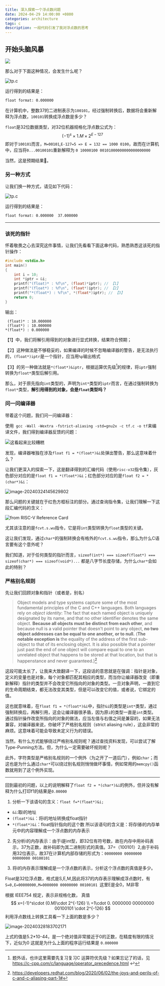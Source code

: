 ```yaml
---
title: 深入探索一个浮点数问题
date: 2024-04-29 14:00:00 +0800
categories: architecture
tags: c
description: 一段代码引发了我对浮点数的思考
---
```



## 开始头脑风暴

![](https://polarisxu.studygolang.com/posts/basic/imgs/float-point04.png)

那么对于下面这种情况，会发生什么呢？

![tp.c](https://yeijon-note.oss-cn-beijing.aliyuncs.com/img/carbon2.png)

运行得到的结果是：

```bash
float format: 0.000000
```

在计算机中，整数37的二进制表示为`100101`，经过强制转换后，数据将会重新解释为浮点数，`100101`转换成浮点数是多少？

`float`是32位数据类型，对32位机器规格化浮点数公式为：
$$
(-1)^s\times 1.M \times 2^{E-127}
$$
即对于`100101`而言，`M=00101`,`E-127=5 => E = 132 == 1000 0100`，故而在计算机中，应当将`0...00100101`重新解释为 `0 10000100 00101000000000000000000`

当然，这是预期结果🤣。

### 另一种方式

让我们换一种方式，请见如下代码：

![tp.c](https://yeijon-note.oss-cn-beijing.aliyuncs.com/img/3.png)

运行得到的结果是：

```bash
float format: 0.000000	37.000000
```

---

### 该死的指针

怀着敬畏之心去深究这件事情，让我们先看看下面这串代码，熟悉熟悉这该死的指针操作：

```c
#include <stdio.h>
int main()
{
    int i = 10;
    int *iptr = &i;
    printf("(float)* : %f\n", (float)*iptr); // 【1】
    printf("(float*) : %f\n", (float*)iptr); // 【2】
    printf("*(float*) : %f\n", *(float*)iptr); // 【3】
    return 0;
}
```

输出：

```
 (float)* : 10.000000
 (float*) : 10.000000
*(float*) : 0.000000
```

【1】中，我们将解引用得到的对象进行显式转换，结果符合预期；

【2】这种做法是不够稳妥的，如果编译的时候不忽略编译器的警告，是无法执行的，`(float*)iptr`是一个指针，应当用`%p`输出格式

【3】的另一种做法就是`*(float*)&iptr`，根据运算优先级[^1]的规律，将`iptr`强制转换为`float*`类型后解引用。



那么，对于原先指向`int`类型的，声明为`int*`类型的`iptr`而言，在通过强制转换为`float*`类型，**解引用得到的对象，会是`float`类型吗？**

### 问一问编译器

带着这个问题，我们问一问编译器：

使用` gcc -Wall -Wextra -fstrict-aliasing -std=gnu2x -c tf.c -o tf`来编译文件，我们得到编译器反馈的问题：

![这看起来比较糟糕](https://yeijon-note.oss-cn-beijing.aliyuncs.com/img/image-20240324145045209.png)

发现，编译器唯独在涉及`float f1 = *(float*)&i`处弹出警告，那么这意味着什么？

让我们更深入的探索一下，这是翻译得到的汇编代码（使用`risc-v32`指令集），灰色部分对应的是`float f1 = *(float*)&i`；红色部分对应的是`float f2 = *(char*)&i`：

![image-20240324145629802](https://yeijon-note.oss-cn-beijing.aliyuncs.com/img/image-20240324145629802.png)

那么问题的关键就在于红色方框标注的部分。通过查询指令集，让我们理解一下这段汇编代码的含义：

![from RISC-V Reference Card](https://yeijon-note.oss-cn-beijing.aliyuncs.com/img/image-20240324150011302.png)

尤其该注意的是`fcvt.s.wu`指令，它是将`int`类型转换为`float`类型的关键。

这让我们发现，通过`char*`的强制转换会有格外的`fcvt.s.wu`指令，那么为什么C语言要有这个意外呢？

我们知道，对于任何类型的指针而言，`sizeof(int*) === sizeof(float*) === sizeof(char*) === sizeof(void*)...` 都是八字节长度存储，为什么`char*`会如此的特别？

### 严格别名规则

先让我们回顾对象和指针（或者是，别名）

> Object models and type systems capture some of the most fundamental principles of the C and C++ languages. Both languages rely on *object identity*: The fact that each named object is uniquely designated by its name, and that no other identifier denotes the same object. **Because all objects must be distinct from each other**, and because null is a valid pointer that doesn't point to any object, **no two object addresses can be equal to one another,** **or to null.** (**The notable exception is** the equality of the address of the first sub-object to that of its enclosing object. It is also possible that a pointer just past the end of one object will compare equal to one to an unrelated object that happens to be stored at that location, but that is happenstance and never guaranteed.)[^2]

这段可能太长了，让我来大致翻译一下，这段话的意思就是在强调：指针是对象，定义的变量也是对象，每个对象都匹配其相应的类型，而当你让编译器改变（即重新解释）指针的类型并不会改变它所指向的对象的类型。一旦对象声明，一直到它的生命周期结束，都无法改变其类型，但是可以改变它的值，或者说，它绑定的值。

这也就意味着，在`float f1 = *(float*)&i`中，指针`&i`的类型是`int*`类型，通过强制转换后，再解引用，这会让编译器很矛盾，因为原`i`的类型一直是`int`类型。通过指针操作改变所指向的对象的做法，应当左值与右值之间是兼容的，如果无法兼容，对编译器来说，你破坏了严格别名规则（strict aliasing rule），这会非常的麻烦。这意味着可能会导致未定义行为的错误。

当然，有什么方式能够绕过严格别名规则呢？通过查找资料发现，可以尝试了解Type-Punning方法。但，为什么一定需要破坏规则呢？

此外，字符类型是严格别名规则的一个例外（为之开了一道后门），例如`char`；而这也是为什么通过`char*`可以绕过别名规则悄悄做坏事情，例如常用的`memcpy()`函数就用到了这个例外实现。

---

回到最初的问题，以上的说明解释了`float f2 = *(char*)&i`的例外，但并没有解释为什么打印f1的结果是`0.00000`

1. 分析一下该语句的含义：`float f=*(float*)&i; `

- `&i`:取i的地址 
- `(float*)&i`：将i的地址转换成float指针 
- `*(float*)&i`：float指针指向的这个数 所以该语句的含义是：将存储i的内存单元中的内容理解成一个浮点数的内存表示 

2. 先分析i的内存表示：由于i是int型，即32位有符号数，故在内存中用补码表示，37为正数，故补码即为其二进制形式的真值。37=（100101）2,由于补码用32位表示，故37在计算机内部存储的形式为：`00000000 00000000 00000000 00100101 `

3. 将i的内存表示理解成是一个浮点数的表示，分析这个浮点数的真值是多少。

Float是32位浮点数，格式是S,E,M,因此将37的内存表示理解成浮点数时，有`S=0,E=00000000,M=0000000 00000000 00100101 `这里E是全0，M非零

根据 IEEE754 规定，表示非规格化数， 真值
$$
x=(-1)^s\cdot (0.M)\cdot 2^{-126} \\
=1\cdot 0. 0000000 00000000 00100101 \cdot 2^{-126}
$$
利用浮点数线上转换工具看一下上面的数是多少？

![image-20240328183702171](https://yeijon-note.oss-cn-beijing.aliyuncs.com/img/image-20240328183702171.png)

上式的值是5.2*10-44，是一个绝对值非常接近于0的正数，在精度有限的情况下，近似为0 这就是为什么上面的程序运行结果是 `0.000000`



[^1]: 题外话，也许这里需要先复习复习C 运算符优先级？如果忘记了的话，见 https://c-cpp.com/c/language/operator_precedence.html ↩
[^2]: https://developers.redhat.com/blog/2020/06/02/the-joys-and-perils-of-c-and-c-aliasing-part-1#
